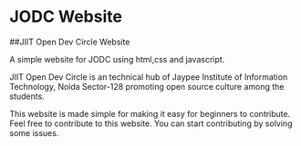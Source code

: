 # JODC Website

##JIIT Open Dev Circle Website

A simple website for JODC using html,css and javascript.

JIIT Open Dev Circle is an technical hub of Jaypee Institute of Information Technology, Noida Sector-128 promoting open source culture among the students.

This website is made simple for making it easy for beginners to contribute.
Feel free to contribute to this website.
You can start contributing by solving some issues.
